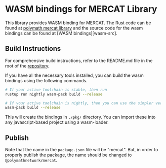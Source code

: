 # WASM bindings for MERCAT Library


This library provides WASM binding for MERCAT. The Rust code can be
found at [polymath mercat library][mercat-rust-lib] and
the source code for the wasm bindings can be found at
[WASM bindings][wasm-src].


## Build Instructions

For comprehensive build instructions, refer to the README.md file in the
root of the [repository][cryptography-rust-lib].

If you have all the necessary tools installed, you can build the wasm
bindings using the following commands.

```bash
# If your active toolchain is stable, then run
rustup run nightly wasm-pack build --release

# If your active toolchain is nightly, then you can use the simpler version and run
wasm-pack build --release
```

This will create the bindings in `./pkg/` directory. You can import
these into any javascript-based project using a wasm-loader.

## Publish

Note that the name in the `package.json` file will be "mercat".
But, in order to properly publish the package, the name should be changed to
`@polymathnetwork/mercat`.


[cryptography-rust-lib]: https://github.com/PolymathNetwork/cryptography/tree/develop/README.md
[mercat-rust-lib]: https://github.com/PolymathNetwork/cryptography/tree/develop/mercat
[mercat-wasm-src]: https://github.com/PolymathNetwork/cryptography/blob/develop/mercat/wasm/src/lib.rs 





















